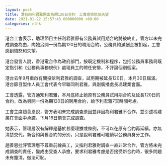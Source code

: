 ```yaml
---
layout: post
title: 港台向利君雅開出為期120日合約　工會感憤怒及失望
date: 2021-01-22 15:57:43.000000000 +08:00
categories: rthk
---
```


港台工會表示，助理節目主任利君雅原有公務員試用期合約將被終止，管方以未完成調查為由，向她另開一份為期120日的聘用合約，公務員約滿酬金被扣起，工會感到憤怒和失望。

港台發言人說，香港電台作為政府部門，按既定機制和程序，包括公務員事務局既定指引和《公務員事務規例》處理員工的聘任安排，不評論個別個案。

港台去年9月重啟有關投訴利君雅的調查，試用期被延長120日，本月30日屆滿。港台節目製作人員工會代表今早聯同利君雅，與副廣播處長馮建業會面。

工會透露，管方通知利君雅，本月底終止她原有公務員試用期合約及延長120日的合約，改為另開一份為期120日的聘用合約，給予利君雅7天時間考慮。

工會主席趙善恩說，管方表明未完成調查原因並非因為利君雅不合作，並引述馮建業在會面中承諾，下月16日前會完成調查。

她表示，管理層沒有解釋是基於甚麼理據或條例，不可以在原有合約再延續，亦無清楚交代，新合約與舊合約的分別，只是說利君雅可繼續以公務員身分工作。

趙善恩批評管理層不尊重前線員工，又指利君雅對調查一直非常合作，管方將未完成調查的責任，變成由受查人承擔，要求利君雅考慮是否接受新合約時，很多問題未有釐清，做法可恥。
